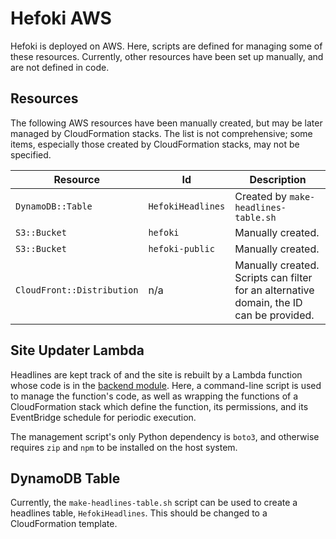 # Hefoki AWS

Hefoki is deployed on AWS. Here, scripts are defined for managing some of these
resources. Currently, other resources have been set up manually, and are not
defined in code.

## Resources

The following AWS resources have been manually created, but may be later
managed by CloudFormation stacks. The list is not comprehensive; some items,
especially those created by CloudFormation stacks, may not be specified.

| Resource                   | Id                | Description                          |
|----------------------------|-------------------|--------------------------------------|
| `DynamoDB::Table`          | `HefokiHeadlines` | Created by `make-headlines-table.sh` |
| `S3::Bucket`               | `hefoki`          | Manually created.                    |
| `S3::Bucket`               | `hefoki-public`   | Manually created.                    |
| `CloudFront::Distribution` | n/a               | Manually created. Scripts can filter for an alternative domain, the ID can be provided. |

## Site Updater Lambda

Headlines are kept track of and the site is rebuilt by a Lambda function
whose code is in the 
[backend module](https://github.com/GilchristTech/hefoki/tree/master/hefoki-backend).
Here, a command-line script is used to manage the function's code, as well as
wrapping the functions of a CloudFormation stack which define the function, its
permissions, and its EventBridge schedule for periodic execution.

The management script's only Python dependency is `boto3`, and otherwise
requires `zip` and `npm` to be installed on the host system.

## DynamoDB Table

Currently, the `make-headlines-table.sh` script can be used to create a
headlines table, `HefokiHeadlines`. This should be changed to a CloudFormation
template.
